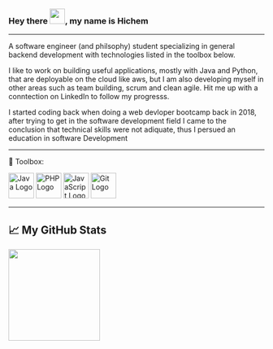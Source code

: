 ### Hey there <img src="https://raw.githubusercontent.com/MartinHeinz/MartinHeinz/master/wave.gif" width="30px">, my name is Hichem
---

A software engineer (and philsophy) student specializing in general backend development with technologies listed in the toolbox below.

I like to work on building useful applications, mostly with Java and Python, that are deployable on the cloud like aws, but I am also developing myself in other areas such as team building, scrum and clean agile. Hit me up with a conntection on LinkedIn to follow my progresss.

I started coding back when doing a web devloper bootcamp back in 2018, after trying to get in the software development field I came to the conclusion that technical skills were not adiquate, thus I persued an education in software Development

---

🧰 Toolbox:

<img src="https://cdn.worldvectorlogo.com/logos/java.svg" alt="Java Logo" width="50" height="50"/> <img src="https://cdn.worldvectorlogo.com/logos/php.svg" alt="PHP Logo" width="50" height="50"/> <img src="https://cdn.worldvectorlogo.com/logos/javascript.svg" alt="JavaScript Logo" width="50" height="50"/> <img src="https://cdn.worldvectorlogo.com/logos/git.svg" alt="Git Logo" width="50" height="50"/>

---






<!--
**Htou/Htou** is a ✨ _special_ ✨ repository because its `README.md` (this file) appears on your GitHub profile.

Here are some ideas to get you started:

- 🔭 I’m currently working on ...
- 🌱 I’m currently learning ...
- 👯 I’m looking to collaborate on ...
- 🤔 I’m looking for help with ...
- 💬 Ask me about ...
- 📫 How to reach me: ...
- 😄 Pronouns: ...
- ⚡ Fun fact: ...
-->

## &#x1f4c8; My GitHub Stats
<img height="180em" src="https://github-readme-stats.vercel.app/api?username=Htou&show_icons=true&hide_border=true&&count_private=true&include_all_commits=true" />

